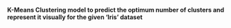 **K-Means Clustering model to predict the optimum number of clusters and represent it visually for the given ‘Iris’ dataset**
